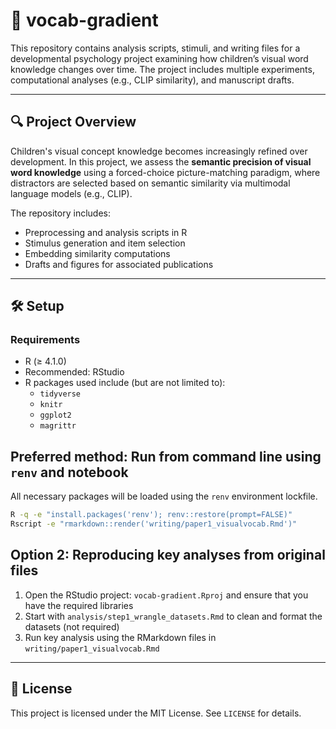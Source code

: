 # 📘 vocab-gradient

This repository contains analysis scripts, stimuli, and writing files for a developmental psychology project examining how children’s visual word knowledge changes over time. The project includes multiple experiments, computational analyses (e.g., CLIP similarity), and manuscript drafts.

---

## 🔍 Project Overview

Children's visual concept knowledge becomes increasingly refined over development. In this project, we assess the **semantic precision of visual word knowledge** using a forced-choice picture-matching paradigm, where distractors are selected based on semantic similarity via multimodal language models (e.g., CLIP).

The repository includes:

- Preprocessing and analysis scripts in R  
- Stimulus generation and item selection  
- Embedding similarity computations  
- Drafts and figures for associated publications  

---

## 🛠 Setup

### Requirements

- R (≥ 4.1.0)  
- Recommended: RStudio  
- R packages used include (but are not limited to):
  - `tidyverse`
  - `knitr`
  - `ggplot2`
  - `magrittr`


## Preferred method: Run from command line using `renv` and notebook

All necessary packages will be loaded using the `renv` environment lockfile.

```bash
R -q -e "install.packages('renv'); renv::restore(prompt=FALSE)"
Rscript -e "rmarkdown::render('writing/paper1_visualvocab.Rmd')"
````



## Option 2: Reproducing key analyses from original files

1. Open the RStudio project: `vocab-gradient.Rproj` and ensure that you have the required libraries
2. Start with `analysis/step1_wrangle_datasets.Rmd` to clean and format the datasets (not required)
3. Run key analysis using the RMarkdown files in `writing/paper1_visualvocab.Rmd`

---

## 📜 License

This project is licensed under the MIT License. See `LICENSE` for details.

```

